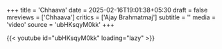 +++
title = 'Chhaava'
date = 2025-02-16T19:01:38+05:30
draft = false
mreviews = ['Chhaava']
critics = ['Ajay Brahmatmaj']
subtitle = ''
media = 'video'
source = 'ubHKsqyM0kk'
+++

{{< youtube id="ubHKsqyM0kk" loading="lazy" >}}
